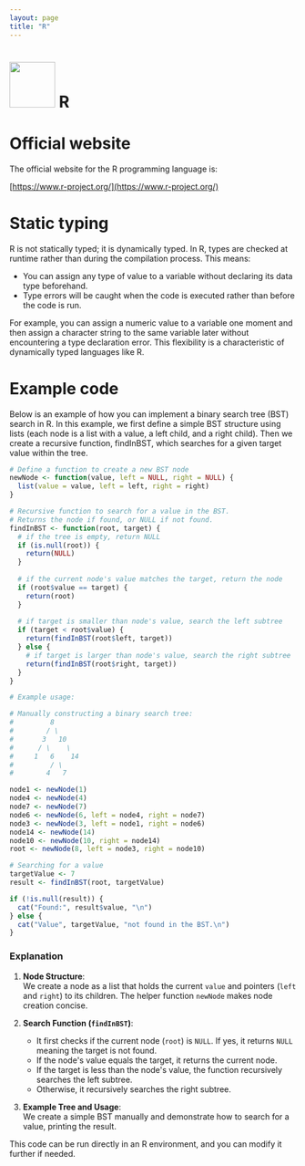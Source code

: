 ```yaml
---
layout: page
title: "R"
---
```


# <img src='https://www.tiobe.com/wp-content/themes/tiobe/tiobe-index/images/R.png' width='80'> R
# Official website
 The official website for the R programming language is:

[https://www.r-project.org/](https://www.r-project.org/)
# Static typing
 R is not statically typed; it is dynamically typed. In R, types are checked at runtime rather than during the compilation process. This means:

- You can assign any type of value to a variable without declaring its data type beforehand.
- Type errors will be caught when the code is executed rather than before the code is run.

For example, you can assign a numeric value to a variable one moment and then assign a character string to the same variable later without encountering a type declaration error. This flexibility is a characteristic of dynamically typed languages like R.
# Example code
 Below is an example of how you can implement a binary search tree (BST) search in R. In this example, we first define a simple BST structure using lists (each node is a list with a value, a left child, and a right child). Then we create a recursive function, findInBST, which searches for a given target value within the tree.

```r
# Define a function to create a new BST node
newNode <- function(value, left = NULL, right = NULL) {
  list(value = value, left = left, right = right)
}

# Recursive function to search for a value in the BST.
# Returns the node if found, or NULL if not found.
findInBST <- function(root, target) {
  # if the tree is empty, return NULL
  if (is.null(root)) {
    return(NULL)
  }
  
  # if the current node's value matches the target, return the node
  if (root$value == target) {
    return(root)
  }
  
  # if target is smaller than node's value, search the left subtree
  if (target < root$value) {
    return(findInBST(root$left, target))
  } else {
    # if target is larger than node's value, search the right subtree
    return(findInBST(root$right, target))
  }
}

# Example usage:

# Manually constructing a binary search tree:
#         8
#        / \
#       3   10
#      / \    \
#     1   6    14
#         / \ 
#        4   7

node1 <- newNode(1)
node4 <- newNode(4)
node7 <- newNode(7)
node6 <- newNode(6, left = node4, right = node7)
node3 <- newNode(3, left = node1, right = node6)
node14 <- newNode(14)
node10 <- newNode(10, right = node14)
root <- newNode(8, left = node3, right = node10)

# Searching for a value
targetValue <- 7
result <- findInBST(root, targetValue)

if (!is.null(result)) {
  cat("Found:", result$value, "\n")
} else {
  cat("Value", targetValue, "not found in the BST.\n")
}
```

### Explanation

1. **Node Structure**:  
   We create a node as a list that holds the current `value` and pointers (`left` and `right`) to its children. The helper function `newNode` makes node creation concise.

2. **Search Function (`findInBST`)**:  
   - It first checks if the current node (`root`) is `NULL`. If yes, it returns `NULL` meaning the target is not found.
   - If the node's value equals the target, it returns the current node.
   - If the target is less than the node's value, the function recursively searches the left subtree.
   - Otherwise, it recursively searches the right subtree.

3. **Example Tree and Usage**:  
   We create a simple BST manually and demonstrate how to search for a value, printing the result.

This code can be run directly in an R environment, and you can modify it further if needed.
